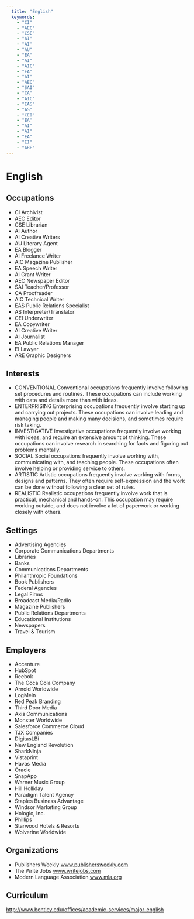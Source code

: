 ```yaml
---
  title: "English"
  keywords: 
    - "CI"
    - "AEC"
    - "CSE"
    - "AI"
    - "AI"
    - "AU"
    - "EA"
    - "AI"
    - "AIC"
    - "EA"
    - "AI"
    - "AEC"
    - "SAI"
    - "CA"
    - "AIC"
    - "EAS"
    - "AS"
    - "CEI"
    - "EA"
    - "AI"
    - "AI"
    - "EA"
    - "EI"
    - "ARE"
---
```

# English

## Occupations


 - CI
    Archivist
 - AEC
    Editor
 - CSE
    Librarian
 - AI
    Author
 - AI
    Creative Writers
 - AU
    Literary Agent
 - EA
    Blogger
 - AI
    Freelance Writer
 - AIC
    Magazine Publisher
 - EA
    Speech Writer
 - AI
    Grant Writer
 - AEC
    Newspaper Editor
 - SAI
    Teacher/Professor
 - CA
    Proofreader
 - AIC
    Technical Writer
 - EAS
    Public Relations Specialist
 - AS
    Interpreter/Translator
 - CEI
    Underwriter
 - EA
    Copywriter
 - AI
    Creative Writer
 - AI
    Journalist
 - EA
    Public Relations Manager
 - EI
    Lawyer
 - ARE
    Graphic Designers

## Interests


 - CONVENTIONAL
    Conventional occupations frequently involve following set procedures and routines. These occupations can include working with data and details more than with ideas.
 - ENTERPRISING
    Enterprising occupations frequently involve starting up and carrying out projects. These occupations can involve leading and managing people and making many decisions, and sometimes require risk taking.
 - INVESTIGATIVE
    Investigative occupations frequently involve working with ideas, and require an extensive amount of thinking. These occupations can involve research in searching for facts and figuring out problems mentally.
 - SOCIAL
    Social occupations frequently involve working with, communicating with, and teaching people. These occupations often involve helping or providing service to others.
 - ARTISTIC
    Artistic occupations frequently involve working with forms, designs and patterns. They often require self-expression and the work can be done without following a clear set of rules.
 - REALISTIC
    Realistic occupations frequently involve work that is practical, mechanical and hands-on. This occupation may require working outside, and does not involve a lot of paperwork or working closely with others.

## Settings


 - Advertising Agencies
 - Corporate Communications Departments
 - Libraries
 - Banks
 - Communications Departments
 - Philanthropic Foundations
 - Book Publishers
 - Federal Agencies
 - Legal Firms
 - Broadcast Media/Radio
 - Magazine Publishers
 - Public Relations Departments
 - Educational Institutions
 - Newspapers
 - Travel & Tourism

## Employers


 - Accenture
 - HubSpot
 - Reebok
 - The Coca Cola Company
 - Arnold Worldwide
 - LogMein
 - Red Peak Branding
 - Third Door Media
 - Axis Communications
 - Monster Worldwide
 - Salesforce Commerce Cloud
 - TJX Companies
 - DigitasLBi
 - New England Revolution
 - SharkNinja
 - Vistaprint
 - Havas Media
 - Oracle
 - SnapApp
 - Warner Music Group
 - Hill Holliday
 - Paradigm Talent Agency
 - Staples Business Advantage
 - Windsor Marketing Group
 - Hologic, Inc.
 - Phillips
 - Starwood Hotels & Resorts
 - Wolverine Worldwide

## Organizations


 - Publishers Weekly
    www.publishersweekly.com
 - The Write Jobs
    www.writejobs.com
 - Modern Language Association
    www.mla.org

## Curriculum


http://www.bentley.edu/offices/academic-services/major-english

